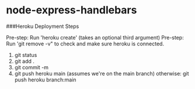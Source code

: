 # node-express-handlebars



###Heroku Deployment Steps

Pre-step: Run 'heroku create' (takes an optional third argument)
Pre-step: Run 'git remove -v" to check and make sure heroku is connected.

1. git status
2. git add .
3. git commit -m
4. git push heroku main (assumes we're on the main branch)
otherwise: git push heroku branch:main